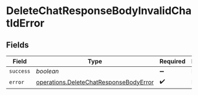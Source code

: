 # DeleteChatResponseBodyInvalidChatIdError


## Fields

| Field                                                                                            | Type                                                                                             | Required                                                                                         | Description                                                                                      |
| ------------------------------------------------------------------------------------------------ | ------------------------------------------------------------------------------------------------ | ------------------------------------------------------------------------------------------------ | ------------------------------------------------------------------------------------------------ |
| `success`                                                                                        | *boolean*                                                                                        | :heavy_minus_sign:                                                                               | N/A                                                                                              |
| `error`                                                                                          | [operations.DeleteChatResponseBodyError](../../models/operations/deletechatresponsebodyerror.md) | :heavy_check_mark:                                                                               | N/A                                                                                              |